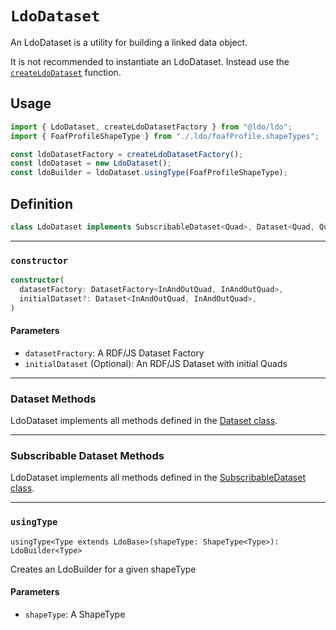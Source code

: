 # `LdoDataset`

An LdoDataset is a utility for building a linked data object.

It is not recommended to instantiate an LdoDataset. Instead use the [`createLdoDataset`](createLdoDataset.md) function.

## Usage

```typescript
import { LdoDataset, createLdoDatasetFactory } from "@ldo/ldo";
import { FoafProfileShapeType } from "./.ldo/foafProfile.shapeTypes";

const ldoDatasetFactory = createLdoDatasetFactory();
const ldoDataset = new LdoDataset();
const ldoBuilder = ldoDataset.usingType(FoafProfileShapeType);
```

## Definition

```typescript
class LdoDataset implements SubscribableDataset<Quad>, Dataset<Quad, Quad>
```

---

### `constructor`

```typescript
constructor(
  datasetFactory: DatasetFactory<InAndOutQuad, InAndOutQuad>,
  initialDataset?: Dataset<InAndOutQuad, InAndOutQuad>,
)
```

#### Parameters
 - `datasetFractory`: A RDF/JS Dataset Factory
 - `initialDataset` (Optional): An RDF/JS Dataset with initial Quads

---

### Dataset Methods

LdoDataset implements all methods defined in the [Dataset class](../dataset/Dataset.md).

---

### Subscribable Dataset Methods

LdoDataset implements all methods defined in the [SubscribableDataset class](../subscribable-dataset/SubscribableDataset.md).

---

### `usingType`

```
usingType<Type extends LdoBase>(shapeType: ShapeType<Type>): LdoBuilder<Type>
```

Creates an LdoBuilder for a given shapeType

#### Parameters
 - `shapeType`: A ShapeType
